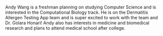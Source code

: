 Andy Wang is a freshman planning on studying Computer Science and is interested in the Computational Biology track. He is on the Dermatitis Allergen Testing App team and is super excited to work with the team and Dr. Golara Honari! Andy also has interests in medicine and biomedical research and plans to attend medical school after college.
